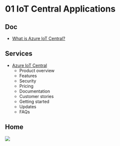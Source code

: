 # 01 IoT Central Applications

## Doc
* [What is Azure IoT Central?](https://docs.microsoft.com/en-us/azure/iot-central/core/overview-iot-central)

## Services
* [Azure IoT Central](https://azure.microsoft.com/en-ca/services/iot-central/)
  * Product overview
  * Features
  * Security
  * Pricing
  * Documentation
  * Customer stories
  * Getting started
  * Updates
  * FAQs

## Home
[<img src="https://i.imgur.com/FmvGD4c.png">](https://i.imgur.com/FmvGD4c.png)
